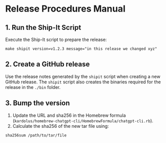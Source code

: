 # Release Procedures Manual

## 1. Run the Ship-It Script

Execute the Ship-It script to prepare the release:

```shell
make shipit version=v1.2.3 message="in this release we changed xyz"
```

## 2. Create a GitHub release

Use the release notes generated by the `shipit` script when creating a new GitHub release. The `shipit` script also
creates the binaries required for the release in the `./bin` folder.

## 3. Bump the version

1. Update the URL and sha256 in the Homebrew formula (`kardolus/homebrew-chatgpt-cli/HomebrewFormula/chatgpt-cli.rb`).
2. Calculate the sha256 of the new tar file using:

```shell
sha256sum /path/to/tar/file
```
